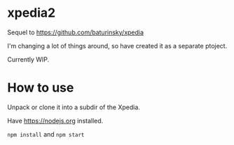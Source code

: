# xpedia2
Sequel to https://github.com/baturinsky/xpedia

I'm changing a lot of things around, so have created it as a separate ptoject.

Currently WIP.

# How to use

Unpack or clone it into a subdir of the Xpedia.

Have https://nodejs.org installed.

`npm install` and `npm start`